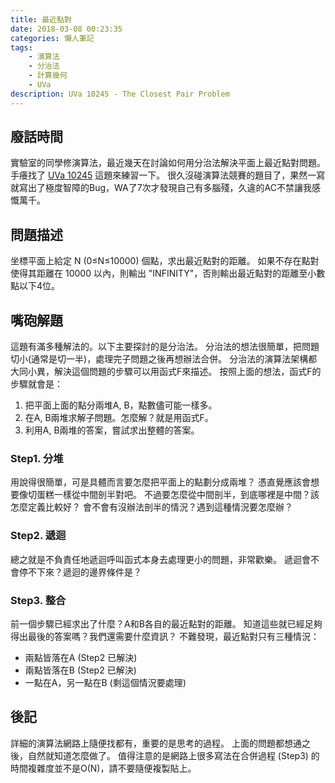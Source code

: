 ```yaml
---
title: 最近點對
date: 2018-03-08 00:23:35
categories: 懶人筆記
tags:
    - 演算法
    - 分治法
    - 計算幾何
    - UVa
description: UVa 10245 - The Closest Pair Problem
---
```


## 廢話時間

實驗室的同學修演算法，最近幾天在討論如何用分治法解決平面上最近點對問題。
手癢找了 [UVa 10245](https://uva.onlinejudge.org/external/102/10245.pdf) 這題來練習一下。
很久沒碰演算法競賽的題目了，果然一寫就寫出了極度智障的Bug，WA了7次才發現自己有多腦殘，久違的AC不禁讓我感慨萬千。

## 問題描述

坐標平面上給定 N (0≤N≤10000) 個點，求出最近點對的距離。
如果不存在點對使得其距離在 10000 以內，則輸出 "INFINITY"，否則輸出最近點對的距離至小數點以下4位。

## 嘴砲解題

這題有滿多種解法的。以下主要探討的是分治法。
分治法的想法很簡單，把問題切小(通常是切一半)，處理完子問題之後再想辦法合併。
分治法的演算法架構都大同小異，解決這個問題的步驟可以用函式F來描述。
按照上面的想法，函式F的步驟就會是：
1. 把平面上面的點分兩堆A, B，點數儘可能一樣多。
2. 在A, B兩堆求解子問題。怎麼解？就是用函式F。
3. 利用A, B兩堆的答案，嘗試求出整體的答案。

### Step1. 分堆

用說得很簡單，可是具體而言要怎麼把平面上的點劃分成兩堆？
憑直覺應該會想要像切蛋糕一樣從中間剖半對吧。
不過要怎麼從中間剖半，到底哪裡是中間？該怎麼定義比較好？
會不會有沒辦法剖半的情況？遇到這種情況要怎麼辦？

### Step2. 遞迴

總之就是不負責任地遞迴呼叫函式本身去處理更小的問題，非常歡樂。
遞迴會不會停不下來？遞迴的邊界條件是？

### Step3. 整合

前一個步驟已經求出了什麼？A和B各自的最近點對的距離。
知道這些就已經足夠得出最後的答案嗎？我們還需要什麼資訊？
不難發現，最近點對只有三種情況：
- 兩點皆落在A (Step2 已解決)
- 兩點皆落在B (Step2 已解決)
- 一點在A，另一點在B (剩這個情況要處理)

## 後記

詳細的演算法網路上隨便找都有，重要的是思考的過程。
上面的問題都想通之後，自然就知道怎麼做了。
值得注意的是網路上很多寫法在合併過程 (Step3) 的時間複雜度並不是O(N)，請不要隨便複製貼上。
